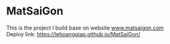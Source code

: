 # MatSaiGon
This is the project I build base on website www.matsaigon.com <br>
Deploy link: https://lehoanggiap.github.io/MatSaiGon/
